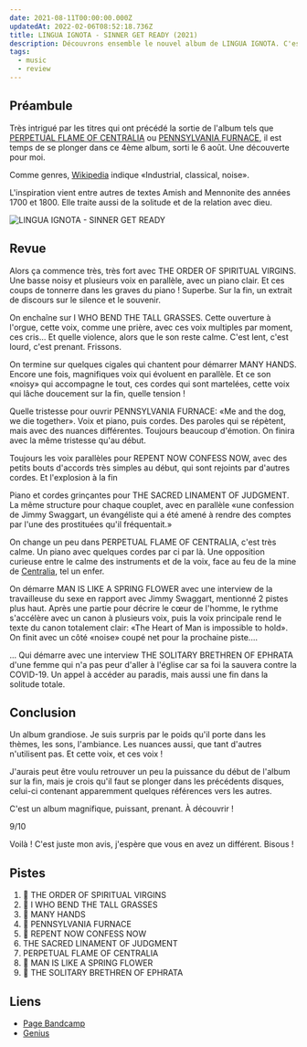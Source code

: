 ```yaml
---
date: 2021-08-11T00:00:00.000Z
updatedAt: 2022-02-06T08:52:18.736Z
title: LINGUA IGNOTA - SINNER GET READY (2021)
description: Découvrons ensemble le nouvel album de LINGUA IGNOTA. C'est magnifique.
tags:
  - music
  - review
---
```


## Préambule

Très intrigué par les titres qui ont précédé la sortie de l'album tels que [PERPETUAL FLAME OF CENTRALIA](https://www.youtube.com/watch?v=6FKgLmT5s2A) ou [PENNSYLVANIA FURNACE](https://www.youtube.com/watch?v=7YRMV7ffPpY), il est temps de se plonger dans ce 4ème album, sorti le 6 août. Une découverte pour moi.

Comme genres, [Wikipedia](<https://en.wikipedia.org/wiki/Lingua_Ignota_(musician)>) indique «Industrial, classical, noise».

L'inspiration vient entre autres de textes Amish and Mennonite des années 1700 et 1800. Elle traite aussi de la solitude et de la relation avec dieu.

![LINGUA IGNOTA - SINNER GET READY](/assets/contentful/5r4knatfzIRw2FPpEsHwg3/2972199be9b3ae02b6ba8781abf36b26/R-19744813-1628124896-4495.jpeg.jpg)

## Revue

Alors ça commence très, très fort avec THE ORDER OF SPIRITUAL VIRGINS. Une basse noisy et plusieurs voix en parallèle, avec un piano clair. Et ces coups de tonnerre dans les graves du piano ! Superbe. Sur la fin, un extrait de discours sur le silence et le souvenir.

On enchaîne sur I WHO BEND THE TALL GRASSES. Cette ouverture à l'orgue, cette voix, comme une prière, avec ces voix multiples par moment, ces cris... Et quelle violence, alors que le son reste calme. C'est lent, c'est lourd, c'est prenant. Frissons.

On termine sur quelques cigales qui chantent pour démarrer MANY HANDS. Encore une fois, magnifiques voix qui évoluent en parallèle. Et ce son «noisy» qui accompagne le tout, ces cordes qui sont martelées, cette voix qui lâche doucement sur la fin, quelle tension !

Quelle tristesse pour ouvrir PENNSYLVANIA FURNACE: «Me and the dog, we die together». Voix et piano, puis cordes. Des paroles qui se répètent, mais avec des nuances différentes. Toujours beaucoup d'émotion. On finira avec la même tristesse qu'au début.

Toujours les voix parallèles pour REPENT NOW CONFESS NOW, avec des petits bouts d'accords très simples au début, qui sont rejoints par d'autres cordes. Et l'explosion à la fin

Piano et cordes grinçantes pour THE SACRED LINAMENT OF JUDGMENT. La même structure pour chaque couplet, avec en parallèle «une confession de Jimmy Swaggart, un évangéliste qui a été amené à rendre des comptes par l'une des prostituées qu'il fréquentait.»

On change un peu dans PERPETUAL FLAME OF CENTRALIA, c'est très calme. Un piano avec quelques cordes par ci par là. Une opposition curieuse entre le calme des instruments et de la voix, face au feu de la mine de [Centralia](https://en.wikipedia.org/wiki/Centralia_mine_fire), tel un enfer.

On démarre MAN IS LIKE A SPRING FLOWER avec une interview de la travailleuse du sexe en rapport avec Jimmy Swaggart, mentionné 2 pistes plus haut. Après une partie pour décrire le cœur de l'homme, le rythme s'accélère avec un canon à plusieurs voix, puis la voix principale rend le texte du canon totalement clair: «The Heart of Man is impossible to hold». On finit avec un côté «noise» coupé net pour la prochaine piste....

... Qui démarre avec une interview THE SOLITARY BRETHREN OF EPHRATA d'une femme qui n'a pas peur d'aller à l'église car sa foi la sauvera contre la COVID-19. Un appel à accéder au paradis, mais aussi une fin dans la solitude totale.

## Conclusion

Un album grandiose. Je suis surpris par le poids qu'il porte dans les thèmes, les sons, l'ambiance. Les nuances aussi, que tant d'autres n'utilisent pas. Et cette voix, et ces voix !

J'aurais peut être voulu retrouver un peu la puissance du début de l'album sur la fin, mais je crois qu'il faut se plonger dans les précédents disques, celui-ci contenant apparemment quelques références vers les autres.

C'est un album magnifique, puissant, prenant. À découvrir !

9/10

Voilà ! C'est juste mon avis, j'espère que vous en avez un différent. Bisous !

## Pistes

1. 💖 THE ORDER OF SPIRITUAL VIRGINS
2. 💖 I WHO BEND THE TALL GRASSES
3. 💖 MANY HANDS
4. 💖 PENNSYLVANIA FURNACE
5. 💖 REPENT NOW CONFESS NOW
6. THE SACRED LINAMENT OF JUDGMENT
7. PERPETUAL FLAME OF CENTRALIA
8. 💖 MAN IS LIKE A SPRING FLOWER
9. 💖 THE SOLITARY BRETHREN OF EPHRATA

## Liens

- [Page Bandcamp](https://linguaignota.bandcamp.com/)
- [Genius](https://genius.com/albums/Lingua-ignota/Sinner-get-ready)
